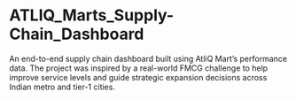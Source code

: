 # ATLIQ_Marts_Supply-Chain_Dashboard
An end-to-end supply chain dashboard built using AtliQ Mart’s performance data. The project was inspired by a real-world FMCG challenge to help improve service levels and guide strategic expansion decisions across Indian metro and tier-1 cities.
